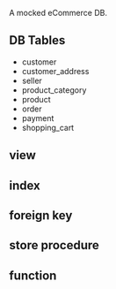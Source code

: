 A mocked eCommerce DB.

## DB Tables
- customer
- customer_address
- seller
- product_category
- product
- order
- payment
- shopping_cart

## view

## index

## foreign key

## store procedure

## function